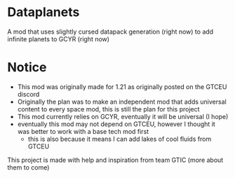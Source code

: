 # Dataplanets
A mod that uses slightly cursed datapack generation (right now) to add infinite planets to GCYR (right now)

# Notice
- This mod was originally made for 1.21 as originally posted on the GTCEU discord
- Originally the plan was to make an independent mod that adds universal content to every space mod, this is still the plan for this project
- This mod currently relies on GCYR, eventually it will be universal (I hope)
- eventually this mod may not depend on GTCEU, however I thought it was better to work with a base tech mod first
  - this is also because it means I can add lakes of cool fluids from GTCEU

This project is made with help and inspiration from team GTIC (more about them to come)